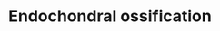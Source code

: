 ---
annotations:
- id: PW:0000004
  parent: regulatory pathway
  type: Pathway Ontology
  value: regulatory pathway
authors:
- MaintBot
- AlexanderPico
- Egonw
- Susan
- Eweitz
description: ''
last-edited: 2021-05-16
organisms:
- Rattus norvegicus
redirect_from:
- /index.php/Pathway:WP1308
- /instance/WP1308
revision: null
schema-jsonld:
- '@context': https://schema.org/
  '@id': https://wikipathways.github.io/pathways/WP1308.html
  '@type': Dataset
  creator:
    '@type': Organization
    name: WikiPathways
  description: ''
  keywords:
  - Acan
  - Adamts1
  - Adamts4
  - Adamts5
  - Akt1
  - Alpl
  - Bapx1
  - Bmp6
  - Bmp7
  - Bmpr1a
  - CALM1
  - COL10A1
  - Cab39
  - Cdkn1c
  - Chst11
  - Col2a1
  - Cst10
  - Ctsl1
  - Ddr2
  - Enpp1
  - FGF18
  - Fgf2
  - Fgfr1
  - Fgfr3
  - Frzb
  - GLI3
  - Ghr
  - Growth hormone
  - Hdac4
  - Hmgcs1
  - Ift88
  - Igf1
  - Igf1r
  - Igf2
  - Ihh
  - Kif3a
  - LOC312831
  - Mef2c
  - Mgp
  - Mmp13
  - Mmp9
  - Oxygen
  - Plat
  - Plau
  - Prkaca
  - Ptch1
  - Pth
  - Pthlh
  - Pthr1
  - Runx2
  - Runx3
  - Scin
  - Serpinh1
  - Slc38a2
  - Sox6
  - Sox9
  - Spp1
  - Stat1
  - Stat5b
  - TNAP
  - Tgfb1
  - Tgfb2
  - Thra
  - Thyroid hormone
  - Timp3
  - Triiodothyronine
  - Vegfa
  - cAMP
  license: CC0
  name: Endochondral ossification
seo: CreativeWork
title: Endochondral ossification
wpid: WP1308
---